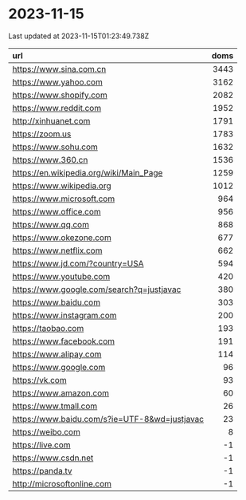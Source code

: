 # 2023-11-15

<!-- BEGIN -->
Last updated at 2023-11-15T01:23:49.738Z

url | doms
:- | -:
https://www.sina.com.cn | 3443
https://www.yahoo.com | 3162
https://www.shopify.com | 2082
https://www.reddit.com | 1952
http://xinhuanet.com | 1791
https://zoom.us | 1783
https://www.sohu.com | 1632
https://www.360.cn | 1536
https://en.wikipedia.org/wiki/Main_Page | 1259
https://www.wikipedia.org | 1012
https://www.microsoft.com | 964
https://www.office.com | 956
https://www.qq.com | 868
https://www.okezone.com | 677
https://www.netflix.com | 662
https://www.jd.com/?country=USA | 594
https://www.youtube.com | 420
https://www.google.com/search?q=justjavac | 380
https://www.baidu.com | 303
https://www.instagram.com | 200
https://taobao.com | 193
https://www.facebook.com | 191
https://www.alipay.com | 114
https://www.google.com | 96
https://vk.com | 93
https://www.amazon.com | 60
https://www.tmall.com | 26
https://www.baidu.com/s?ie=UTF-8&wd=justjavac | 23
https://weibo.com | 8
https://live.com | -1
https://www.csdn.net | -1
https://panda.tv | -1
http://microsoftonline.com | -1
<!-- END -->
